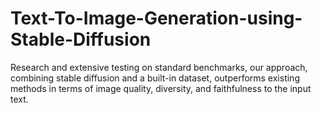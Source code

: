 # Text-To-Image-Generation-using-Stable-Diffusion
Research and extensive  testing on standard benchmarks, our approach, combining stable diffusion and a built-in dataset, outperforms existing methods in terms of image quality, diversity, and faithfulness to the input text.
